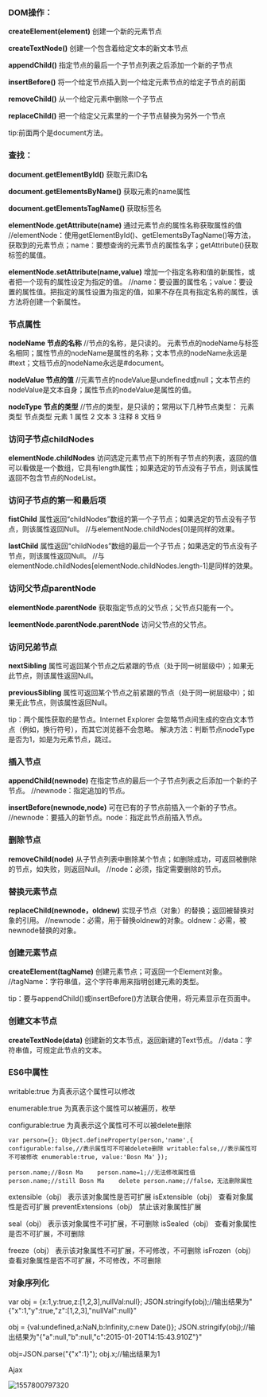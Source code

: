 ### DOM操作：

**createElement(element)** 		创建一个新的元素节点

**createTextNode()**			创建一个包含着给定文本的新文本节点

**appendChild()**			指定节点的最后一个子节点列表之后添加一个新的子节点

**insertBefore()**			将一个给定节点插入到一个给定元素节点的给定子节点的前面

**removeChild()**			从一个给定元素中删除一个子节点

**replaceChild()**			把一个给定父元素里的一个子节点替换为另外一个节点

tip:前面两个是document方法。



### 查找：

**document.getElementById()**		获取元素ID名

**document.getElementsByName()**		获取元素的name属性

**document.getElementsTagName()**			获取标签名

**elementNode.getAttribute(name)**			通过元素节点的属性名称获取属性的值
	//elementNode：使用getElementById()、getElementsByTagName()等方法，获取到的元素节点；name：要想查询的元素节点的属性名字；getAttribute()获取标签的属值。

**elementNode.setAttribute(name,value)**			增加一个指定名称和值的新属性，或者把一个现有的属性设定为指定的值。
	//name：要设置的属性名；value：要设置的属性值。把指定的属性设置为指定的值，如果不存在具有指定名称的属性，该方法将创建一个新属性。





### 节点属性

**nodeName			节点的名称**
	//节点的名称，是只读的。		元素节点的nodeName与标签名相同；属性节点的nodeName是属性的名称；文本节点的nodeName永远是#text；文档节点的nodeName永远是#document。

**nodeValue			节点的值**
	//元素节点的nodeValue是undefined或null；文本节点的nodeValue是文本自身；属性节点的nodeValue是属性的值。

**nodeType			节点的类型**
	//节点的类型，是只读的；常用以下几种节点类型：
		元素类型	节点类型
		元素			1
		属性			2
		文本			3
		注释			8
		文档			9



### 访问子节点childNodes

**elementNode.childNodes**		访问选定元素节点下的所有子节点的列表，返回的值可以看做是一个数组，它具有length属性；如果选定的节点没有子节点，则该属性返回不包含节点的NodeList。

### 访问子节点的第一和最后项

**fistChild** 		属性返回“childNodes”数组的第一个子节点；如果选定的节点没有子节点，则该属性返回Null。
	//与elementNode.childNodes[0]是同样的效果。

**lastChild**		 属性返回“childNodes”数组的最后一个子节点；如果选定的节点没有子节点，则该属性返回Null。
	//与elementNode.childNodes[elementNode.childNodes.length-1]是同样的效果。

### 访问父节点parentNode

**elementNode.parentNode**	获取指定节点的父节点；父节点只能有一个。

**leementNode.parentNode.parentNode**		访问父节点的父节点。

### 访问兄弟节点

**nextSibling**		属性可返回某个节点之后紧跟的节点（处于同一树层级中）；如果无此节点，则该属性返回Null。

**previousSibling**		属性可返回某个节点之前紧跟的节点（处于同一树层级中）；如果无此节点，则该属性返回Null。

tip：两个属性获取的是节点。Internet Explorer 会忽略节点间生成的空白文本节点（例如，换行符号），而其它浏览器不会忽略。	解决方法：判断节点nodeType是否为1，如是为元素节点，跳过。

### 插入节点

**appendChild(newnode)**			在指定节点的最后一个子节点列表之后添加一个新的子节点。	//newnode：指定追加的节点。

**insertBefore(newnode,node)**			可在已有的子节点前插入一个新的子节点。		//newnode：要插入的新节点。node：指定此节点前插入节点。

### 删除节点

**removeChild(node)**			从子节点列表中删除某个节点；如删除成功，可返回被删除的节点，如失败，则返回Null。
	//node：必须，指定需要删除的节点。

### 替换元素节点

**replaceChild(newnode，oldnew)**		实现子节点（对象）的替换；返回被替换对象的引用。
	//newnode：必需，用于替换oldnew的对象。oldnew：必需，被newnode替换的对象。

### 创建元素节点

**createElement(tagName)**			创建元素节点；可返回一个Element对象。
	//tagName：字符串值，这个字符串用来指明创建元素的类型。

tip：要与appendChild()或insertBefore()方法联合使用，将元素显示在页面中。

### 创建文本节点

**createTextNode(data)**		创建新的文本节点，返回新建的Text节点。
	//data：字符串值，可规定此节点的文本。



### ES6中属性

writable:true		为真表示这个属性可以修改

enumerable:true		为真表示这个属性可以被遍历，枚举

configurable:true		为真表示这个属性可不可以被delete删除

`var person={};
Object.defineProperty(person,'name',{
	configurable:false,//表示属性可不可被delete删除
	writable:false,//表示属性可不可被修改
	enumerable:true,
	value:'Bosn Ma'`
`});`

​	`person.name;//Bosn Ma
​	person.name=1;//无法修改属性值
​	person.name;//still Bosn Ma
​	delete person.name;//false，无法删除属性`

extensible（obj）		表示该对象属性是否可扩展
		isExtensible（obj）	查看对象属性是否可扩展
		preventExtensions（obj）	禁止该对象属性扩展

seal（obj）		表示该对象属性不可扩展，不可删除
		isSealed（obj）	查看对象属性是否不可扩展，不可删除

freeze（obj）		表示该对象属性不可扩展，不可修改，不可删除
		isFrozen（obj）	查看对象属性是否不可扩展，不可修改，不可删除

### 对象序列化

var obj = {x:1,y:true,z:[1,2,3],nullVal:null};
	JSON.stringify(obj);//输出结果为"{"x":1,"y":true,"z":[1,2,3],"nullVal":null}"

obj = {val:undefined,a:NaN,b:Infinity,c:new Date()};
	JSON.stringify(obj);//输出结果为"{"a":null,"b":null,"c":2015-01-20T14:15:43.910Z"}"

obj=JSON.parse("{"x":1}");
	obj.x;//输出结果为1













Ajax

![1557800797320](C:\Users\Asus\AppData\Roaming\Typora\typora-user-images\1557800797320.png)